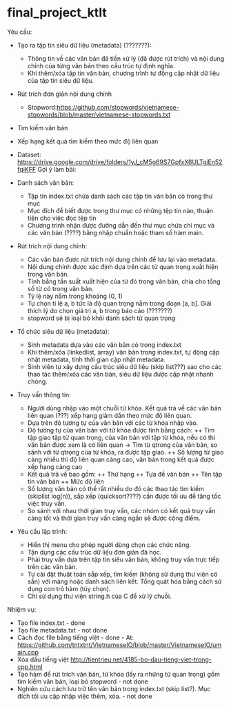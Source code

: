 # final_project_ktlt

Yêu cầu:
- Tạo ra tập tin siêu dữ liệu (metadata) (???????): 
  + Thông tin về các văn bản đã tiền xử lý (đã được rút trích) và nội dung chính của từng văn bản theo cấu trúc tự định nghĩa.
  + Khi thêm/xóa tập tin văn bản, chương trình tự động cập nhật dữ liệu của tập tin siêu dữ liệu.

- Rút trích đơn giản nội dung chính
  + Stopword:https://github.com/stopwords/vietnamese-stopwords/blob/master/vietnamese-stopwords.txt
- Tìm kiếm văn bản
- Xếp hạng kết quả tìm kiếm theo mức độ liên quan
- Dataset: https://drive.google.com/drive/folders/1yJ_cM5g69S7GpfxX6ULTgjEn52fqiKFF
Gợi ý làm bài:
- Danh sách văn bản:
  + Tập tin index.txt chứa danh sách các tập tin văn bản có trong thư mục
  + Mục đích để biết được trong thư mục có những tệp tin nào, thuận tiện cho việc đọc tệp tin
  + Chương trình nhận được đường dẫn đến thư mục chứa chỉ mục và các văn bản (????) bằng nhập chuẩn hoặc tham số hàm main.
- Rút trích nội dung chính:
  + Các văn bản được rút trích nội dung chính để lưu lại vào metadata.
  + Nội dung chính được xác định dựa trên các từ quan trọng xuất hiện trong văn bản.
  + Tính bằng tần suất xuất hiện của từ đó trong văn bản, chia cho tổng số từ có trong văn bản.
  + Tỷ lệ này nằm trong khoảng (0, 1)
  + Tự chọn tỉ lệ a, b tức là độ quan trọng nằm trong đoạn [a, b]. Giải thích lý do chọn giá trị a, b trong báo cáo (???????)
  + stopword sẽ bị loại bỏ khỏi danh sách từ quan trọng
- Tổ chức siêu dữ liệu (metadata):
  + Sinh metadata dựa vào các văn bản có trong index.txt
  + Khi thêm/xóa (linkedlist, array) văn bản trong index.txt, tự động cập nhật metadata, tính thời gian cập nhật metadata. 
  + Sinh viên tự xây dựng cấu trúc  siêu dữ liệu (skip list???) sao cho các thao tác thêm/xóa các văn bản, siêu dữ liệu được cập nhật nhanh chóng.
- Truy vấn thông tin:
  + Người dùng nhập vào một chuỗi từ khóa. Kết quả trả về các văn bản liên quan (???) xếp hạng giảm dần theo mức độ liên quan.
  + Dựa trên độ tương tự của văn bản với các từ khóa nhập vào.
  + Độ tương tự của văn bản với từ khóa được tính bằng cách:
    ++ Tìm tập giao tập từ quan trọng, của văn bản với tập từ khóa, nếu có thì văn bản được xem là có liên quan -> Tìm từ qtrong của văn bản, so sánh với từ qtrọng của từ khóa, ra được tập giao.
    ++ Số lượng từ giao càng nhiều thì độ liên quan càng cao, văn bản trong kết quả được xếp hạng càng cao
  + Kết quả trả về bao gồm:
    ++ Thứ hạng
    ++ Tựa đề văn bản
    ++ Tên tập tin văn bản
    ++ Mức độ liên
  + Số lượng văn bản có thể rất nhiều do đó các thao tác tìm kiếm (skiplist log(n)), sắp xếp (quicksort????) cần được tối ưu để tăng tốc việc truy vấn. 
  + So sánh với nhau thời gian truy vấn, các nhóm có kết quả truy vấn càng tốt và thời gian truy vấn càng ngắn sẽ được cộng điểm.

- Yêu cầu lập trình:
  + Hiển thị menu cho phép người dùng chọn các chức năng.
  + Tận dụng các cấu trúc dữ liệu đơn giản đã học.
  + Phải truy vấn dựa trên tập tin siêu văn bản, không truy vấn trực tiếp trên các văn bản.
  + Tự cài đặt thuật toán sắp xếp, tìm kiếm (không sử dụng thư viện có sẵn) với mảng hoặc danh sách liên kết. Tổng quát hóa bằng cách sử dụng con trỏ hàm (tùy chọn).
  + Chỉ sử dụng thư viện string.h của C để xử lý chuỗi.

Nhiệm vụ:
- Tạo file index.txt - done
- Tạo file metadata.txt - not done 
- Cách đọc file bằng tiếng việt - done - At: https://github.com/tntxtnt/VietnameseIO/blob/master/VietnameseIO/umain.cpp
- Xóa dấu tiếng việt http://tientrieu.net/4185-bo-dau-tieng-viet-trong-cpp.html
- Tạo hàm để rút trích văn bản, từ khóa (lấy ra những từ quan trọng) gồm tìm kiếm văn bản, loại bỏ stopword - not done
- Nghiên cứu cách lưu trữ tên văn bản trong index.txt (skip list?). Mục đích tối ưu cập nhập việc thêm, xóa. - not done
